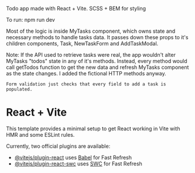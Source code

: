 Todo app made with React + Vite. 
SCSS + BEM for styling

To run: npm run dev

Most of the logic is inside MyTasks component, which owns state and necessary methods to handle tasks data. It passes down these props
to it's children components, Task, NewTaskForm and AddTaskModal.

Note:
    If the API used to retrieve tasks were real, the app wouldn't alter MyTasks "todos" state in any of it's methods. Instead, every method
    would call getTodos function to get the new data and refresh MyTasks component as the state changes. I added the fictional HTTP methods
    anyway.

    Form validation just checks that every field to add a task is populated. 
 
# React + Vite

This template provides a minimal setup to get React working in Vite with HMR and some ESLint rules.

Currently, two official plugins are available:

- [@vitejs/plugin-react](https://github.com/vitejs/vite-plugin-react/blob/main/packages/plugin-react/README.md) uses [Babel](https://babeljs.io/) for Fast Refresh
- [@vitejs/plugin-react-swc](https://github.com/vitejs/vite-plugin-react-swc) uses [SWC](https://swc.rs/) for Fast Refresh
